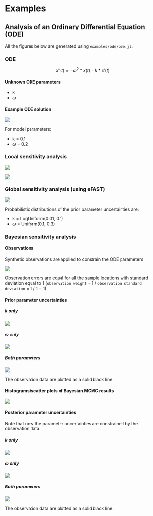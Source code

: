 # Examples

## Analysis of an Ordinary Differential Equation (ODE)

All the figures below are generated using `examples/ode/ode.jl`.

### ODE

$$x''(t) = -\omega^2 * x(t) - k * x'(t)$$

#### Unknown ODE parameters

* k
* $\omega$

#### Example ODE solution

![](ode-solution.svg)

For model parameters:

* k = 0.1
* $\omega$ = 0.2

### Local sensitivity analysis

![](ode-eigenmatrix.png)

![](ode-eigenvalues.png)

### Global sensitivity analysis (using eFAST)

![](ode-efast-385.svg)

Probabilistic distributions of the prior parameter uncertainties are:

* k = LogUniform(0.01, 0.1)
* $\omega$ = Uniform(0.1, 0.3)

### Bayesian sensitivity analysis

#### Observations

Synthetic observations are applied to constrain the ODE parameters

![](ode-match.png)

Observation errors are equal for all the sample locations with standard deviation equal to 1 (`observation weight` =  1 / `observation standard deviation` = 1 / 1 = 1)

#### Prior parameter uncertainties

##### *k* only

![](ode-prior-k-100-spaghetti.png)

##### *$\omega$* only

![](ode-prior-omega-100-spaghetti.png)

##### *Both* parameters

![](ode-prior-100-spaghetti.png)

The observation data are plotted as a solid black line.

#### Histograms/scatter plots of Bayesian MCMC results

![](ode-bayes.png)

#### Posterior parameter uncertainties

Note that now the parameter uncertainties are constrained by the observation data.

##### *k* only

![](ode-posterior-k-1000-spaghetti.png)

##### *$\omega$* only

![](ode-posterior-omega-1000-spaghetti.png)

##### *Both* parameters

![](ode-posterior-1000-spaghetti.png)

The observation data are plotted as a solid black line.